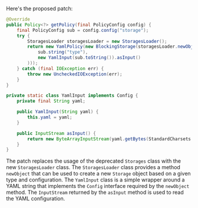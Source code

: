 Here's the proposed patch:

```java
@Override
public Policy<?> getPolicy(final PolicyConfig config) {
    final PolicyConfig sub = config.config("storage");
    try {
        StoragesLoader storagesLoader = new StoragesLoader();
        return new YamlPolicy(new BlockingStorage(storagesLoader.newObject(
            sub.string("type"),
            new YamlInput(sub.toString()).asInput()
        )));
    } catch (final IOException err) {
        throw new UncheckedIOException(err);
    }
}

private static class YamlInput implements Config {
    private final String yaml;

    public YamlInput(String yaml) {
        this.yaml = yaml;
    }

    public InputStream asInput() {
        return new ByteArrayInputStream(yaml.getBytes(StandardCharsets.UTF_8));
    }
}
```

The patch replaces the usage of the deprecated `Storages` class with the new `StoragesLoader` class. The `StoragesLoader` class provides a method `newObject` that can be used to create a new `Storage` object based on a given type and configuration. The `YamlInput` class is a simple wrapper around a YAML string that implements the `Config` interface required by the `newObject` method. The `InputStream` returned by the `asInput` method is used to read the YAML configuration.